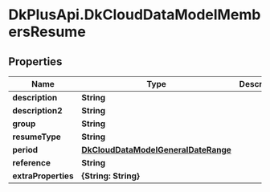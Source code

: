 # DkPlusApi.DkCloudDataModelMembersResume

## Properties
Name | Type | Description | Notes
------------ | ------------- | ------------- | -------------
**description** | **String** |  | [optional] 
**description2** | **String** |  | [optional] 
**group** | **String** |  | [optional] 
**resumeType** | **String** |  | [optional] 
**period** | [**DkCloudDataModelGeneralDateRange**](DkCloudDataModelGeneralDateRange.md) |  | [optional] 
**reference** | **String** |  | [optional] 
**extraProperties** | **{String: String}** |  | [optional] 


